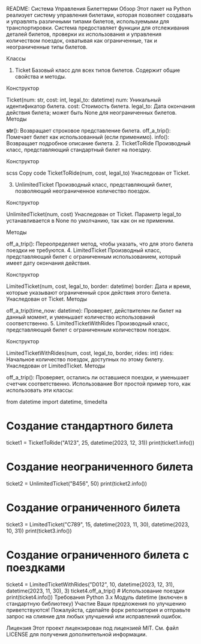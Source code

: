 README: Система Управления Билеттерми
Обзор
Этот пакет на Python реализует систему управления билетами, которая позволяет создавать и управлять различными типами билетов, используемыми для транспортировки. Система предоставляет функции для отслеживания деталей билетов, проверки их использования и управления количеством поездок, охватывая как ограниченные, так и неограниченные типы билетов.

Классы
1. Ticket
Базовый класс для всех типов билетов. Содержит общие свойства и методы.

Конструктор

Ticket(num: str, cost: int, legal_to: datetime)
num: Уникальный идентификатор билета.
cost: Стоимость билета.
legal_to: Дата окончания действия билета; может быть None для неограниченных билетов.
Методы

__str__(): Возвращает строковое представление билета.
off_a_trip(): Помечает билет как использованный (если применимо).
info(): Возвращает подробное описание билета.
2. TicketToRide
Производный класс, представляющий стандартный билет на поездку.

Конструктор

scss
Copy code
TicketToRide(num, cost, legal_to)
Унаследован от Ticket.

3. UnlimitedTicket
Производный класс, представляющий билет, позволяющий неограниченное количество поездок.

Конструктор

UnlimitedTicket(num, cost)
Унаследован от Ticket. Параметр legal_to устанавливается в None по умолчанию, так как он не применим.

Методы

off_a_trip(): Переопределяет метод, чтобы указать, что для этого билета поездки не требуются.
4. LimitedTicket
Производный класс, представляющий билет с ограниченным использованием, который имеет дату окончания действия.

Конструктор

LimitedTicket(num, cost, legal_to, border: datetime)
border: Дата и время, которые указывают ограниченный срок действия этого билета. Унаследован от Ticket.
Методы

off_a_trip(time_now: datetime): Проверяет, действителен ли билет на данный момент, и уменьшает количество использований соответственно.
5. LimitedTicketWithRides
Производный класс, представляющий билет с ограниченным количеством поездок.

Конструктор

LimitedTicketWithRides(num, cost, legal_to, border, rides: int)
rides: Начальное количество поездок, доступных по этому билету. Унаследован от LimitedTicket.
Методы

off_a_trip(): Проверяет, остались ли оставшиеся поездки, и уменьшает счетчик соответственно.
Использование
Вот простой пример того, как использовать эти классы:

from datetime import datetime, timedelta

# Создание стандартного билета
ticket1 = TicketToRide("A123", 25, datetime(2023, 12, 31))
print(ticket1.info())

# Создание неограниченного билета
ticket2 = UnlimitedTicket("B456", 50)
print(ticket2.info())

# Создание ограниченного билета
ticket3 = LimitedTicket("C789", 15, datetime(2023, 11, 30), datetime(2023, 10, 31))
print(ticket3.info())

# Создание ограниченного билета с поездками
ticket4 = LimitedTicketWithRides("D012", 10, datetime(2023, 12, 31), datetime(2023, 11, 30), 3)
ticket4.off_a_trip()  # Использование поездки
print(ticket4.info())
Требования
Python 3.x
Модуль datetime (включен в стандартную библиотеку)
Участие
Ваши предложения по улучшению приветствуются! Пожалуйста, сделайте форк репозитория и отправьте запрос на слияние для любых улучшений или исправлений ошибок.

Лицензия
Этот проект лицензирован под лицензией MIT. См. файл LICENSE для получения дополнительной информации.